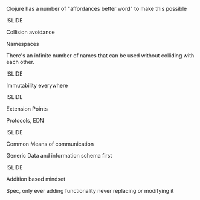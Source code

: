 Clojure has a number of "affordances better word" to make this possible

!SLIDE

Collision avoidance

Namespaces

There's an infinite number of names that can be used without colliding with each other.

!SLIDE

Immutability everywhere

!SLIDE

Extension Points

Protocols, EDN

!SLIDE

Common Means of communication

Generic Data and information schema first

!SLIDE

Addition based mindset

Spec, only ever adding functionality never replacing or modifying it
